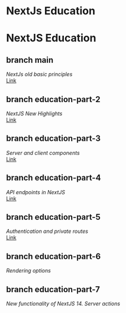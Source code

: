 # NextJs Education

# NextJS Education

## branch main
*NextJs old basic principles*
<br>[Link](next-js-education-topaz.vercel.app)

## branch education-part-2
*NextJS New Highlights*
<br>[Link](https://next-js-education-git-education-part-2-333nikita333.vercel.app/)

## branch education-part-3
*Server and client components*
<br>[Link](https://next-js-education-git-education-part-3-333nikita333.vercel.app/)

## branch education-part-4
*API endpoints in NextJS*
<br>[Link](https://next-js-education-git-education-part-4-333nikita333.vercel.app/)

## branch education-part-5
*Authentication and private routes*
<br>[Link](https://next-js-education-git-education-part-5-333nikita333.vercel.app/)
## branch education-part-6
*Rendering options*

## branch education-part-7
*New functionality of NextJS 14. Server actions*
